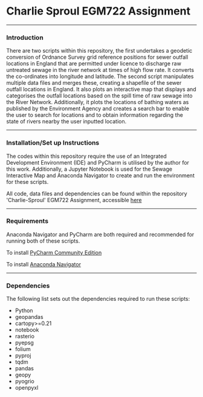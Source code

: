 # Charlie Sproul EGM722 Assignment

--- 

### Introduction
There are two scripts within this repository, the first undertakes a geodetic conversion of Ordnance Survey grid
reference positions for sewer outfall locations in England that are permitted under licence to discharge raw
untreated sewage in the river network at times of high flow rate. It converts the co-ordinates into longitude and 
latitude. The second script manipulates multiple data files 
and merges these, creating a shapefile of the sewer outfall locations in England. It also plots an interactive map
that displays and categorises the outfall locations based on the spill time of raw sewage into the River Network. 
Additionally, it plots the locations of bathing waters as published by the Environment Agency and creates a search bar
to enable the user to search for locations and to obtain information regarding the state of rivers nearby the user
inputted location. 
 
- - -

### Installation/Set up Instructions
The codes within this repository require the use of an Integrated Development Environment (IDE) and PyCharm is utilised 
by the author for this work. Additionally, a Jupyter Notebook is used for the Sewage Interactive Map and Anaconda 
Navigator to create and run the environment for these scripts. 


All code, data files and dependencies can be found within the repository 'Charlie-Sproul' EGM722 Assignment, accessible
[here](https://github.com/csproul08/Charlie-Sproul-EGM722-Assingment)

--- 
### Requirements
Anaconda Navigator and PyCharm are both required and recommended for running both of these scripts. 

To install [PyCharm Community Edition](www.jetbrains.com/edu-products/download/other-PCE.html)

To install [Anaconda Navigator](docs.anaconda.com/free/navigator/index.html)

---
### Dependencies 
The following list sets out the dependencies required to run these scripts: 
- Python
- geopandas
- cartopy>=0.21
- notebook
- rasterio
- pyepsg
- folium
- pyproj
- tqdm
- pandas
- geopy
- pyogrio
- openpyxl